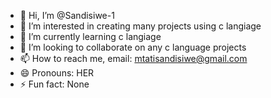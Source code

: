 - 👋 Hi, I’m @Sandisiwe-1
- 👀 I’m interested in creating many projects using c langiage
- 🌱 I’m currently learning c langiage
- 💞️ I’m looking to collaborate on any c language projects
- 📫 How to reach me, email: mtatisandisiwe@gmail.com
- 😄 Pronouns: HER
- ⚡ Fun fact: None

<!---
Sandisiwe-1/Sandisiwe-1 is a ✨ special ✨ repository because its `README.md` (this file) appears on your GitHub profile.
You can click the Preview link to take a look at your changes.
--->
